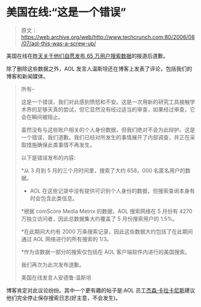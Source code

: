 # 美国在线:“这是一个错误”

> 原文：<https://web.archive.org/web/http://www.techcrunch.com:80/2006/08/07/aol-this-was-a-screw-up/>

 [](https://web.archive.org/web/20230324164927/http://aol.com/) 美国在线在[昨天关于他们自愿发布 65 万用户搜索数据](https://web.archive.org/web/20230324164927/https://techcrunch.com/2006/08/06/aol-proudly-releases-massive-amounts-of-user-search-data/)的报道后道歉。

除了删除这些数据之外，AOL 发言人温斯坦还在博客上发表了评论，包括我们的博客和新闻媒体。

> 所有–
> 
> 这是一个错误，我们对此感到愤怒和不安。这是一次用新的研究工具接触学术界的足够天真的尝试，但它显然没有经过适当的审查，如果经过审查，它会在瞬间被阻止。
> 
> 虽然没有与这些账户相关的个人身份数据，但我们绝对不会为此辩护。这是一个错误，我们道歉。我们已经对所发生的事情展开了内部调查，并正在采取措施确保此类事情不再发生。
> 
> 以下是错误发布的内容:
> 
> *从 3 月到 5 月的三个月时间里，搜索了大约 658，000 名匿名用户的数据。
> 
> * AOL 在这些记录中没有提供可识别个人身份的数据，但搜索查询本身有时会包含此类信息。
> 
> *根据 comScore Media Metrix 的数据，AOL 搜索网络在 5 月份有 4270 万独立访问者，因此总数据集大约覆盖了 5 月份搜索用户的 1.5%。
> 
> *在此期间大约有 2000 万条搜索记录，因此这些数据大约包括了在此期间通过 AOL 网络进行的所有搜索的 1/3。
> 
> *作为该数据一部分的搜索仅包括在 AOL 客户端软件内进行的美国搜索。
> 
> 我们再次为此次发布道歉。
> 
> 美国在线发言人安德鲁·温斯坦

博客肯定对此议论纷纷。其中一个更有趣的帖子是:AOL 员工[杰森·卡拉卡尼斯](https://web.archive.org/web/20230324164927/http://www.calacanis.com/2006/08/07/we-screwed-up-so-lets-talk-about-a-real-solution-to-search-priv/)建议他们完全停止保存搜索日志(好主意，不会发生)。